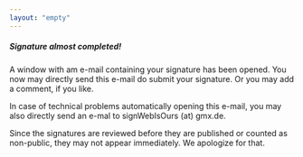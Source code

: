 ```yaml
---
layout: "empty"
---
```

##### Signature almost completed!


A window with am e-mail containing your signature has been opened. You now may directly send this e-mail do submit your signature. Or you may add a comment, if you like.

In case of technical problems automatically opening this e-mail, you may also directly send an e-mal to signWebIsOurs (at) gmx.de.

Since the signatures are reviewed before they are published or counted as non-public, they may not appear immediately. We apologize for that.
